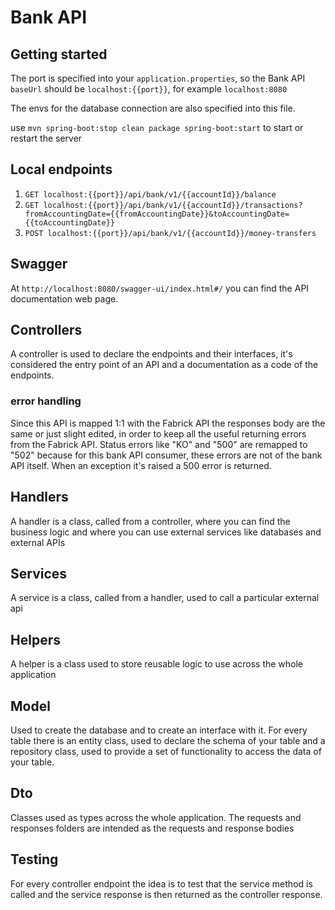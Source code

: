 # Bank API

## Getting started

The port is specified into your `application.properties`, so the Bank API `baseUrl` should be `localhost:{{port}}`, for example `localhost:8080`

The envs for the database connection are also specified into this file.

use `mvn spring-boot:stop clean package spring-boot:start` to start or restart the server

## Local endpoints

1. `GET localhost:{{port}}/api/bank/v1/{{accountId}}/balance`
2. `GET localhost:{{port}}/api/bank/v1/{{accountId}}/transactions?fromAccountingDate={{fromAccountingDate}}&toAccountingDate={{toAccountingDate}}`
3. `POST localhost:{{port}}/api/bank/v1/{{accountId}}/money-transfers`

## Swagger
At `http://localhost:8080/swagger-ui/index.html#/` you can find the API documentation web page.

## Controllers
A controller is used to declare the endpoints and their interfaces, it's considered the entry point of an API and a documentation as
a code of the endpoints.

### error handling
Since this API is mapped 1:1 with the Fabrick API the responses body are the same or just slight edited, in order to keep all the useful returning errors from the Fabrick API. Status errors like "KO" and "500" are remapped to "502" because for this bank API consumer, these errors are not of the bank API itself. When an exception it's raised a 500 error is returned.

## Handlers
A handler is a class, called from a controller, where you can find the business logic and where you can use external services like databases and external APIs

## Services
A service is a class, called from a handler, used to call a particular external api

## Helpers
A helper is a class used to store reusable logic to use across the whole application

## Model
Used to create the database and to create an interface with it. For every table there is an entity class, used to declare
the schema of your table and a repository class, used to provide a set of functionality to access the data of your table.

## Dto
Classes used as types across the whole application. The requests and responses folders are intended as the requests and response bodies

## Testing
For every controller endpoint the idea is to test that the service method is called and the service response is then returned as the controller response.  
